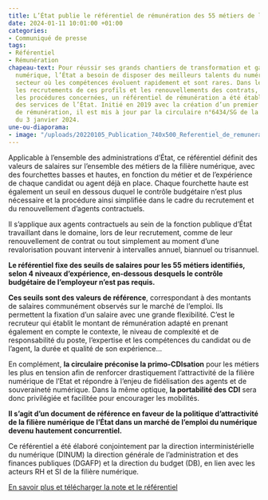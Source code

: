 ```yaml
---
title: L’État publie le référentiel de rémunération des 55 métiers de la filière numérique
date: 2024-01-11 10:01:00 +01:00
categories:
- Communiqué de presse
tags:
- Référentiel
- Rémunération
chapeau-text: Pour réussir ses grands chantiers de transformation et garantir sa souveraineté
  numérique, l’État a besoin de disposer des meilleurs talents du numérique dans un
  secteur où les compétences évoluent rapidement et sont rares. Dans le but de fluidifier
  les recrutements de ces profils et les renouvellements des contrats, en simplifiant
  les procédures concernées, un référentiel de rémunération a été établi au bénéfice
  des services de l’État. Initié en 2019 avec la création d’un premier référentiel
  de rémunération, il est mis à jour par la circulaire n°6434/SG de la Première ministre
  du 3 janvier 2024.
une-ou-diaporama:
- image: "/uploads/20220105_Publication_740x500_Referentiel_de_remuneration_V2.png"
---
```


Applicable à l’ensemble des administrations d’État, ce référentiel définit des valeurs de salaires sur l’ensemble des métiers de la filière numérique, avec des fourchettes basses et hautes, en fonction du métier et de l’expérience de chaque candidat ou agent déjà en place. Chaque fourchette haute est également un seuil en dessous duquel le contrôle budgétaire n’est plus nécessaire et la procédure ainsi simplifiée dans le cadre du recrutement et du renouvellement d’agents contractuels.

Il s’applique aux agents contractuels au sein de la fonction publique d’État travaillant dans le domaine, lors de leur recrutement, comme de leur renouvellement de contrat ou tout simplement au moment d’une revalorisation pouvant intervenir à intervalles annuel, biannuel ou trisannuel.

**Le référentiel fixe des seuils de salaires pour les 55 métiers identifiés, selon 4 niveaux d’expérience, en-dessous desquels le contrôle budgétaire de l’employeur n’est pas requis.**

**Ces seuils sont des valeurs de référence**, correspondant à des montants de salaires communément observés sur le marché de l’emploi. Ils permettent la fixation d’un salaire avec une grande flexibilité. C’est le recruteur qui établit le montant de rémunération adapté en prenant également en compte le contexte, le niveau de complexité et de responsabilité du poste, l’expertise et les compétences du candidat ou de l’agent, la durée et qualité de son expérience…

En complément, **la circulaire préconise la primo-CDIsation** pour les métiers les plus en tension afin de renforcer drastiquement l’attractivité de la filière numérique de l’Etat et répondre à l’enjeu de fidélisation des agents et de souveraineté numérique. Dans la même optique, **la portabilité des CDI** sera donc privilégiée et facilitée pour encourager les mobilités.

**Il s’agit d’un document de référence en faveur de la politique d’attractivité de la filière numérique de l’État dans un marché de l’emploi du numérique devenu hautement concurrentiel.**

Ce référentiel a été élaboré conjointement par la direction interministérielle du numérique (DINUM) la direction générale de l’administration et des finances publiques (DGAFP) et la direction du budget (DB), en lien avec les acteurs RH et SI de la filière numérique.

[En savoir plus et télécharger la note et le référentiel](https://www.numerique.gouv.fr/publications/referentiel-de-remuneration-des-55-metiers-de-la-filiere-numerique/)
